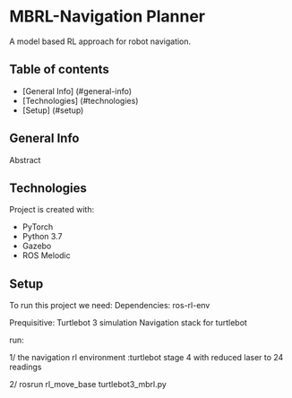# MBRL-Navigation Planner

A model based RL approach for robot navigation.
## Table of contents
* [General Info] (#general-info)
* [Technologies] (#technologies)
* [Setup] (#setup)

## General Info

Abstract


## Technologies
Project is created with:
* PyTorch
* Python 3.7
* Gazebo
* ROS Melodic

## Setup

To run this project we need: 
Dependencies:
  ros-rl-env
 
Prequisitive:
  Turtlebot 3 simulation
  Navigation stack for turtlebot
  
run: 

1/ the navigation rl environment :turtlebot stage 4 with reduced laser to 24 readings

2/ rosrun rl_move_base turtlebot3_mbrl.py
